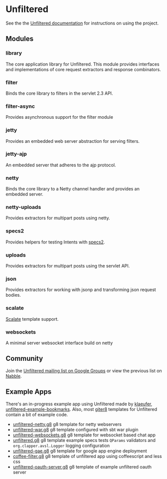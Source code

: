 # Unfiltered

See the the [Unfiltered documentation](http://unfiltered.databinder.net/) for instructions on using the project.

## Modules

### library

The core application library for Unfiltered. This module provides interfaces and implementations of core request extractors and response combinators.

### filter

Binds the core library to filters in the servlet 2.3 API.

### filter-async

Provides asynchronous support for the filter module

### jetty

Provides an embedded web server abstraction for serving filters.

### jetty-ajp

An embedded server that adheres to the ajp protocol.

### netty

Binds the core library to a Netty channel handler and provides an embedded server.

### netty-uploads

Provides extractors for multipart posts using netty.

### specs2

Provides helpers for testing Intents with [specs2](http://etorreborre.github.io/specs2/).

### uploads

Provides extractors for multipart posts using the servlet API.

### json

Provides extractors for working with jsonp and transforming json request bodies.

### scalate

[Scalate][scalate] template support.

[scalate]: http://scalate.fusesource.org/

### websockets

A minimal server websocket interface build on netty

## Community

Join the [Unfiltered mailing list on Google Groups](http://groups.google.com/group/unfiltered-scala/topics) or view the previous list on [Nabble](http://databinder.3617998.n2.nabble.com/Unfiltered-f5560764.html).

## Example Apps

There's an in-progress example app using Unfiltered made by [klaeufer](https://github.com/klaeufer), [unfiltered-example-bookmarks](https://github.com/webservices-cs-luc-edu/unfiltered-example-bookmarks). Also, most [giter8](https://github.com/n8han/giter8) templates for Unfiltered contain a bit of example code.

- [unfiltered-netty.g8](https://github.com/unfiltered/unfiltered-netty.g8) g8 template for netty webservers
- [unfiltered-war.g8](https://github.com/n8han/unfiltered-war.g8) g8 template configured with sbt war plugin
- [unfiltered-websockets.g8](https://github.com/softprops/unfiltered-websockets.g8) g8 template for websocket based chat app
- [unfiltered.g8](https://github.com/softprops/unfiltered.g8) g8 template example specs tests `QParams` validators and `org.clapper.avsl.Logger` logging configuration
- [unfiltered-gae.g8](https://github.com/softprops/unfiltered-gae.g8) g8 template for google app engine deployment
- [coffee-filter.g8](https://github.com/softprops/coffee-filter.g8) g8 template of unfiltered app using coffeescript and less css
- [unfiltered-oauth-server.g8](https://github.com/softprops/unfiltered-oauth-server.g8) g8 template of example unfiltered oauth server
